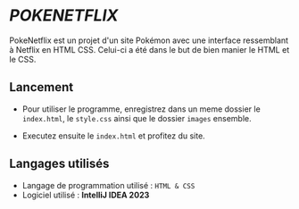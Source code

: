 # ***POKENETFLIX***
PokeNetflix est un projet d'un site Pokémon avec une interface ressemblant à Netflix en HTML CSS. Celui-ci a été dans le but de bien manier le HTML et le CSS. 
## Lancement

 * Pour utiliser le programme, enregistrez dans un meme dossier le <code>index.html</code>, le <code>style.css</code> ainsi que le dossier <code>images</code> ensemble.  
  
 * Executez ensuite le <code>index.html</code> et profitez du site.
## Langages utilisés  
* Langage de programmation utilisé : <code>HTML & CSS</code>
* Logiciel utilisé : **IntelliJ IDEA 2023**
